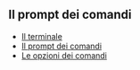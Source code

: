 ## Il prompt dei comandi
* [Il terminale](prompt/terminale.md)
* [Il prompt dei comandi](prompt/prompt.md)
* [Le opzioni dei comandi](prompt/opzioni.md)
